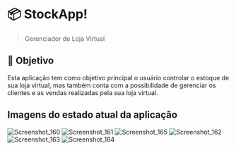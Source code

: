 # 📦 StockApp!
> Gerenciador de Loja Virtual

## 🎯 Objetivo
Esta aplicação tem como objetivo principal o usuário controlar o estoque de sua loja virtual, mas também conta com a possibilidade de gerenciar os clientes e as vendas realizadas pela sua loja virtual.

## Imagens do estado atual da aplicação
![Screenshot_160](https://github.com/filipegallodev/stock-app/assets/91265039/e45dad87-6c7b-48fa-b3a4-a78814ac1b2c)
![Screenshot_161](https://github.com/filipegallodev/stock-app/assets/91265039/d6d8b8d0-7280-44cc-96b9-a1bf3b9e898f)
![Screenshot_165](https://github.com/filipegallodev/stock-app/assets/91265039/35d7aae5-3464-4737-9208-7d7283e739e3)
![Screenshot_162](https://github.com/filipegallodev/stock-app/assets/91265039/357e6189-93de-428c-9420-0355f298711e)
![Screenshot_163](https://github.com/filipegallodev/stock-app/assets/91265039/ee919808-a1ae-47e8-8648-d244389a78b9)
![Screenshot_164](https://github.com/filipegallodev/stock-app/assets/91265039/02316316-9c8d-4887-bc27-a25ba3afe013)
